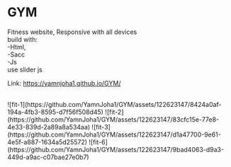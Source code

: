 # GYM
Fitness website, Responsive with all devices <br>
build with: <br>
-Html, <br>
-Sacc <br>
-Js <br> 
use slider js
<br>

Link: https://yamnjoha1.github.io/GYM/

<br>
![fit-1](https://github.com/YamnJoha1/GYM/assets/122623147/8424a0af-194a-4fb3-8595-d7f56f508d45)
![fit-2](https://github.com/YamnJoha1/GYM/assets/122623147/83cfc15e-77e8-4e33-839d-2a89a8a534aa)
![fit-3](https://github.com/YamnJoha1/GYM/assets/122623147/d1a47700-9e61-4e5f-a887-1634a5d25572)
![fit-6](https://github.com/YamnJoha1/GYM/assets/122623147/9bad4063-d9a3-449d-a9ac-c07bae27e0b7)
